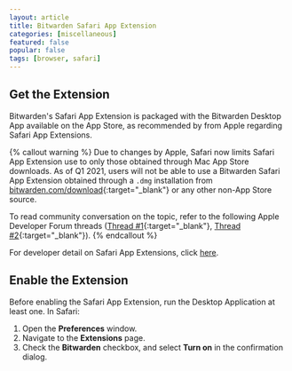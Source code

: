 ```yaml
---
layout: article
title: Bitwarden Safari App Extension
categories: [miscellaneous]
featured: false
popular: false
tags: [browser, safari]
---
```


## Get the Extension

Bitwarden's Safari App Extension is packaged with the Bitwarden Desktop App available on the App Store, as recommended by from Apple regarding Safari App Extensions.

{% callout warning %}
Due to changes by Apple, Safari now limits Safari App Extension use to only those obtained through Mac App Store downloads. As of Q1 2021, users will not be able to use a Bitwarden Safari App Extension obtained through a `.dmg` installation from [bitwarden.com/download](https://bitwarden.com/download){:target="\_blank"} or any other non-App Store source.

To read community conversation on the topic, refer to the following Apple Developer Forum threads ([Thread #1](https://developer.apple.com/forums/thread/659029){:target="\_blank"}, [Thread #2](https://developer.apple.com/forums/thread/667859){:target="\_blank"}).
{% endcallout %}

For developer detail on Safari App Extensions, click [here](https://developer.apple.com/documentation/safariservices/safari_app_extensions).

## Enable the Extension

Before enabling the Safari App Extension, run the Desktop Application at least one. In Safari:

1. Open the **Preferences** window.
2. Navigate to the **Extensions** page.
3. Check the **Bitwarden** checkbox, and select **Turn on** in the confirmation dialog.
